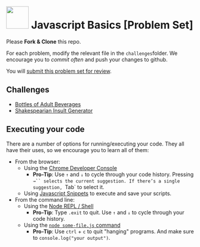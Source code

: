 # <img src="https://cloud.githubusercontent.com/assets/7833470/10899314/63829980-8188-11e5-8cdd-4ded5bcb6e36.png" height="60"> Javascript Basics [Problem Set]

Please **Fork & Clone** this repo.

For each problem, modify the relevant file in the `challenges`folder. We encourage you to *commit often* and push your changes to github.

You will [submit this problem set for review](https://github.com/SF-WDI-LABS/shared_modules/blob/master/how-to/submit-homework.md).

## Challenges
- [Bottles of Adult Beverages](/challenges/bottles-of-beer-song.js)
- [Shakespearian Insult Generator](/challenges/shakespearian-insult-generator.js)

## Executing your code
There are a number of options for running/executing your code. They all have their uses, so we encourage you to learn all of them:

- From the browser:
    - Using the [Chrome Developer Console](https://developers.google.com/web/tools/chrome-devtools/debug/console/console-ui?hl=en#opening-the-console)
        * **Pro-Tip**: Use `↑` and `↓` to cycle through your code history. Pressing `→`` selects the current suggestion. If there’s a single suggestion, `Tab` to select it.
    + Using [Javascript Snippets](https://developers.google.com/web/tools/chrome-devtools/debug/snippets/) to execute and save your scripts.
- From the command line:
    + Using the [Node REPL / Shell](http://www.nodelabs.org/repl.html)
        * **Pro-Tip**: Type `.exit` to quit. Use `↑` and `↓` to cycle through your code history.
    + Using the [`node some-file.js` command](http://javascript.cs.lmu.edu/notes/commandlinejs/)
        * **Pro-Tip**: Use `ctrl` + `c` to quit "hanging" programs. And make sure to `console.log("your output")`.
